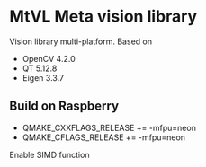 # MtVL Meta vision library
Vision library multi-platform.
Based on
- OpenCV 4.2.0
- QT 5.12.8
- Eigen 3.3.7

## Build on Raspberry
- QMAKE_CXXFLAGS_RELEASE += -mfpu=neon
- QMAKE_CFLAGS_RELEASE += -mfpu=neon

Enable SIMD function
